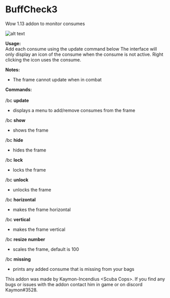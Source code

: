 # **BuffCheck3**
Wow 1.13 addon to monitor consumes

![alt text](https://i.imgur.com/hejONHO.png)

**Usage:**<br/>
Add each consume using the update command below The interface will only display an icon of 
the consume when the consume is not active. Right clicking the icon uses the consume.<br/>

**Notes:**
* The frame cannot update when in combat

**Commands:**<br/><br/>
/bc **update**

  - displays a menu to add/remove consumes from the frame

/bc **show**
  
  - shows the frame
  
/bc **hide**

   - hides the frame
   
/bc **lock**

   - locks the frame
   
/bc **unlock**

   - unlocks the frame

/bc **horizontal**

   - makes the frame horizontal

/bc **vertical**

   - makes the frame vertical
   
/bc **resize** **number**

   - scales the frame, default is 100

/bc **missing**

   - prints any added consume that is missing from your bags

This addon was made by Kaymon-Incendius \<Scuba Cops>. If you find
any bugs or issues with the addon contact him in game or on discord Kaymon#3528.
